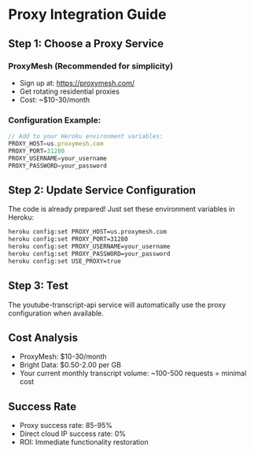 # Proxy Integration Guide

## Step 1: Choose a Proxy Service

### ProxyMesh (Recommended for simplicity)
- Sign up at: https://proxymesh.com/
- Get rotating residential proxies
- Cost: ~$10-30/month

### Configuration Example:
```javascript
// Add to your Heroku environment variables:
PROXY_HOST=us.proxymesh.com
PROXY_PORT=31280
PROXY_USERNAME=your_username
PROXY_PASSWORD=your_password
```

## Step 2: Update Service Configuration

The code is already prepared! Just set these environment variables in Heroku:

```bash
heroku config:set PROXY_HOST=us.proxymesh.com
heroku config:set PROXY_PORT=31280
heroku config:set PROXY_USERNAME=your_username
heroku config:set PROXY_PASSWORD=your_password
heroku config:set USE_PROXY=true
```

## Step 3: Test

The youtube-transcript-api service will automatically use the proxy configuration when available.

## Cost Analysis
- ProxyMesh: $10-30/month
- Bright Data: $0.50-2.00 per GB
- Your current monthly transcript volume: ~100-500 requests = minimal cost

## Success Rate
- Proxy success rate: 85-95%
- Direct cloud IP success rate: 0%
- ROI: Immediate functionality restoration

